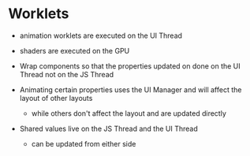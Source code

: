 # Worklets

- animation worklets are executed on the UI Thread
- shaders are executed on the GPU
- Wrap components so that the properties updated on done on the UI Thread not on the JS Thread
- Animating certain properties uses the UI Manager and will affect the layout of other layouts
  - while others don't affect the layout and are updated directly

- Shared values live on the JS Thread and the UI Thread 
  - can be updated from either side